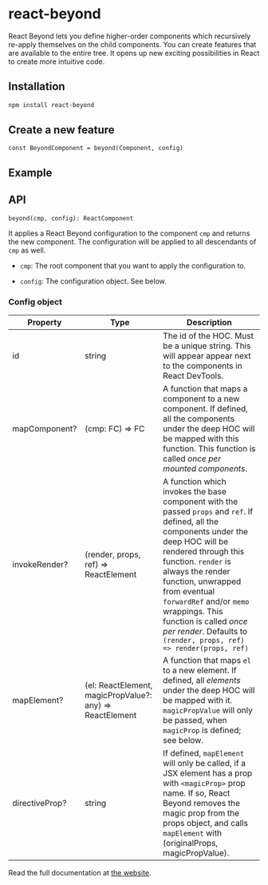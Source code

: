 # react-beyond

React Beyond lets you define higher-order components which recursively re-apply themselves on the child components. You can create features that are available to the entire tree. It opens up new exciting possibilities in React to create more intuitive code.

## Installation

```bash
npm install react-beyond
```

## Create a new feature

```tsx
const BeyondComponent = beyond(Component, config)
```

## Example

## API

 `beyond(cmp, config): ReactComponent`

It applies a React Beyond configuration to the component `cmp` and returns the new component. The configuration will be applied to all descendants of `cmp` as well.

- `cmp`: The root component that you want to apply the configuration to.

- `config`: The configuration object. See below.

### Config object

| Property | Type | Description
|---|---|---|
| id | string | The id of the HOC. Must be a unique string. This will appear appear next to the components in React DevTools.
| mapComponent? | (cmp: FC) => FC | A function that maps a component to a new component. If defined, all the components under the deep HOC will be mapped with this function. This function is called _once per mounted components_. |
| invokeRender? | (render, props, ref) => ReactElement | A function which invokes the base component with the passed `props` and `ref`. If defined, all the components under the deep HOC will be rendered through this function. `render` is always the render function, unwrapped from eventual `forwardRef` and/or `memo` wrappings. This function is called _once per render_. Defaults to `(render, props, ref) => render(props, ref)` |
| mapElement? | (el: ReactElement, magicPropValue?: any) => ReactElement | A function that maps `el` to a new element. If defined, all _elements_ under the deep HOC will be mapped with it. `magicPropValue` will only be passed, when `magicProp` is defined; see below. |
| directiveProp? | string | If defined, `mapElement` will only be called, if a JSX element has a prop with `<magicProp>` prop name. If so, React Beyond removes the magic prop from the props object, and calls `mapElement` with (originalProps, magicPropValue). |


Read the full documentation at [the website](https://react-beyond.github.io/).

